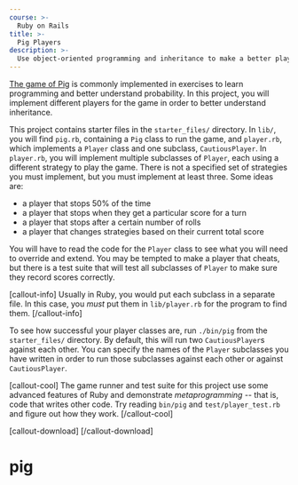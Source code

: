 ```yaml
---
course: >-
  Ruby on Rails
title: >-
  Pig Players
description: >-
  Use object-oriented programming and inheritance to make a better player for the game of Pig.
---
```


[The game of Pig](https://en.wikipedia.org/wiki/Pig_(dice_game)) is commonly implemented in exercises to learn programming and better understand probability. In this project, you will implement different players for the game in order to better understand inheritance.

This project contains starter files in the `starter_files/` directory. In `lib/`, you will find `pig.rb`, containing a `Pig` class to run the game, and `player.rb`, which implements a `Player` class and one subclass, `CautiousPlayer`. In `player.rb`, you will implement multiple subclasses of `Player`, each using a different strategy to play the game. There is not a specified set of strategies you must implement, but you must implement at least three. Some ideas are:

* a player that stops 50% of the time
* a player that stops when they get a particular score for a turn
* a player that stops after a certain number of rolls
* a player that changes strategies based on their current total score

You will have to read the code for the `Player` class to see what you will need to override and extend. You may be tempted to make a player that cheats, but there is a test suite that will test all subclasses of `Player` to make sure they record scores correctly.

[callout-info]
Usually in Ruby, you would put each subclass in a separate file. In this case, you _must_ put them in `lib/player.rb` for the program to find them.
[/callout-info]

To see how successful your player classes are, run `./bin/pig` from the `starter_files/` directory. By default, this will run two `CautiousPlayer`s against each other. You can specify the names of the `Player` subclasses you have written in order to run those subclasses against each other or against `CautiousPlayer`.

[callout-cool]
The game runner and test suite for this project use some advanced features of Ruby and demonstrate _metaprogramming_ -- that is, code that writes other code. Try reading `bin/pig` and `test/player_test.rb` and figure out how they work.
[/callout-cool]

[callout-download]
[/callout-download]
# pig
